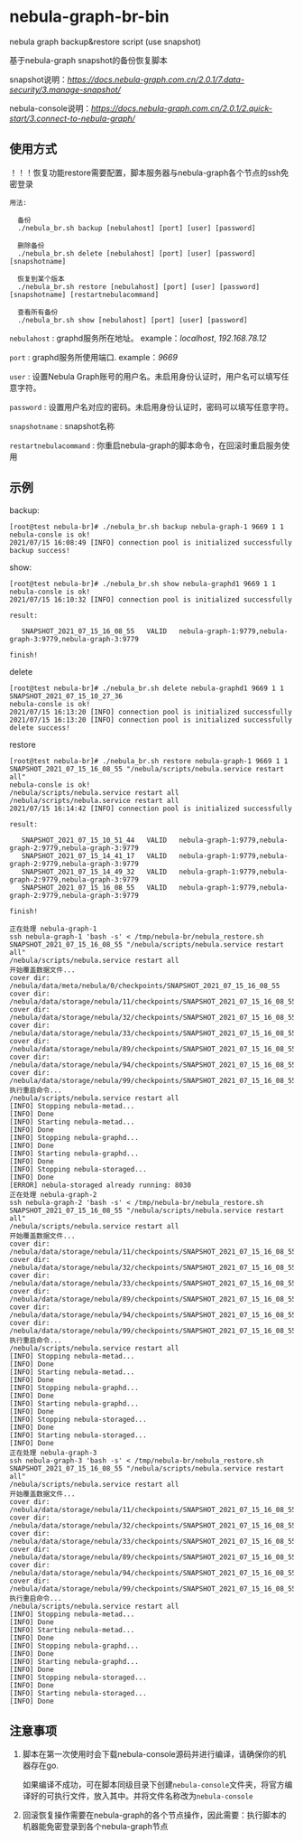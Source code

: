 # nebula-graph-br-bin

nebula graph backup&restore script (use snapshot)

基于nebula-graph snapshot的备份恢复脚本

snapshot说明：*https://docs.nebula-graph.com.cn/2.0.1/7.data-security/3.manage-snapshot/*

nebula-console说明：*https://docs.nebula-graph.com.cn/2.0.1/2.quick-start/3.connect-to-nebula-graph/*

## 使用方式

！！！恢复功能restore需要配置，脚本服务器与nebula-graph各个节点的ssh免密登录

    用法:

      备份
      ./nebula_br.sh backup [nebulahost] [port] [user] [password]

      删除备份
      ./nebula_br.sh delete [nebulahost] [port] [user] [password] [snapshotname]

      恢复到某个版本
      ./nebula_br.sh restore [nebulahost] [port] [user] [password] [snapshotname] [restartnebulacommand]

      查看所有备份
      ./nebula_br.sh show [nebulahost] [port] [user] [password]
      
`nebulahost` : graphd服务所在地址。  example：*localhost*, *192.168.78.12*

`port` : graphd服务所使用端口. example：*9669*

`user` : 设置Nebula Graph账号的用户名。未启用身份认证时，用户名可以填写任意字符。

`password` : 设置用户名对应的密码。未启用身份认证时，密码可以填写任意字符。

`snapshotname` : snapshot名称

`restartnebulacommand` : 你重启nebula-graph的脚本命令，在回滚时重启服务使用

## 示例

backup:

    [root@test nebula-br]# ./nebula_br.sh backup nebula-graph-1 9669 1 1
    nebula-consle is ok!
    2021/07/15 16:08:49 [INFO] connection pool is initialized successfully
    backup success! 
    
show:

    [root@test nebula-br]# ./nebula_br.sh show nebula-graphd1 9669 1 1
    nebula-consle is ok!
    2021/07/15 16:10:32 [INFO] connection pool is initialized successfully

    result:

       SNAPSHOT_2021_07_15_16_08_55   VALID   nebula-graph-1:9779,nebula-graph-3:9779,nebula-graph-3:9779   

    finish!
    
delete 

    [root@test nebula-br]# ./nebula_br.sh delete nebula-graphd1 9669 1 1 SNAPSHOT_2021_07_15_10_27_36
    nebula-consle is ok!
    2021/07/15 16:13:20 [INFO] connection pool is initialized successfully
    2021/07/15 16:13:20 [INFO] connection pool is initialized successfully
    delete success! 
    
restore

    [root@test nebula-br]# ./nebula_br.sh restore nebula-graph-1 9669 1 1 SNAPSHOT_2021_07_15_16_08_55 "/nebula/scripts/nebula.service restart all"
    nebula-consle is ok!
    /nebula/scripts/nebula.service restart all
    /nebula/scripts/nebula.service restart all
    2021/07/15 16:14:42 [INFO] connection pool is initialized successfully

    result:

       SNAPSHOT_2021_07_15_10_51_44   VALID   nebula-graph-1:9779,nebula-graph-2:9779,nebula-graph-3:9779   
       SNAPSHOT_2021_07_15_14_41_17   VALID   nebula-graph-1:9779,nebula-graph-2:9779,nebula-graph-3:9779   
       SNAPSHOT_2021_07_15_14_49_32   VALID   nebula-graph-1:9779,nebula-graph-2:9779,nebula-graph-3:9779   
       SNAPSHOT_2021_07_15_16_08_55   VALID   nebula-graph-1:9779,nebula-graph-2:9779,nebula-graph-3:9779   

    finish!

    正在处理 nebula-graph-1
    ssh nebula-graph-1 'bash -s' < /tmp/nebula-br/nebula_restore.sh SNAPSHOT_2021_07_15_16_08_55 "/nebula/scripts/nebula.service restart all"
    /nebula/scripts/nebula.service restart all
    开始覆盖数据文件...
    cover dir: /nebula/data/meta/nebula/0/checkpoints/SNAPSHOT_2021_07_15_16_08_55
    cover dir: /nebula/data/storage/nebula/11/checkpoints/SNAPSHOT_2021_07_15_16_08_55
    cover dir: /nebula/data/storage/nebula/32/checkpoints/SNAPSHOT_2021_07_15_16_08_55
    cover dir: /nebula/data/storage/nebula/33/checkpoints/SNAPSHOT_2021_07_15_16_08_55
    cover dir: /nebula/data/storage/nebula/89/checkpoints/SNAPSHOT_2021_07_15_16_08_55
    cover dir: /nebula/data/storage/nebula/94/checkpoints/SNAPSHOT_2021_07_15_16_08_55
    cover dir: /nebula/data/storage/nebula/99/checkpoints/SNAPSHOT_2021_07_15_16_08_55
    执行重启命令...
    /nebula/scripts/nebula.service restart all
    [INFO] Stopping nebula-metad...
    [INFO] Done
    [INFO] Starting nebula-metad...
    [INFO] Done
    [INFO] Stopping nebula-graphd...
    [INFO] Done
    [INFO] Starting nebula-graphd...
    [INFO] Done
    [INFO] Stopping nebula-storaged...
    [INFO] Done
    [ERROR] nebula-storaged already running: 8030
    正在处理 nebula-graph-2
    ssh nebula-graph-2 'bash -s' < /tmp/nebula-br/nebula_restore.sh SNAPSHOT_2021_07_15_16_08_55 "/nebula/scripts/nebula.service restart all"
    /nebula/scripts/nebula.service restart all
    开始覆盖数据文件...
    cover dir: /nebula/data/storage/nebula/11/checkpoints/SNAPSHOT_2021_07_15_16_08_55
    cover dir: /nebula/data/storage/nebula/32/checkpoints/SNAPSHOT_2021_07_15_16_08_55
    cover dir: /nebula/data/storage/nebula/33/checkpoints/SNAPSHOT_2021_07_15_16_08_55
    cover dir: /nebula/data/storage/nebula/89/checkpoints/SNAPSHOT_2021_07_15_16_08_55
    cover dir: /nebula/data/storage/nebula/94/checkpoints/SNAPSHOT_2021_07_15_16_08_55
    cover dir: /nebula/data/storage/nebula/99/checkpoints/SNAPSHOT_2021_07_15_16_08_55
    执行重启命令...
    /nebula/scripts/nebula.service restart all
    [INFO] Stopping nebula-metad...
    [INFO] Done
    [INFO] Starting nebula-metad...
    [INFO] Done
    [INFO] Stopping nebula-graphd...
    [INFO] Done
    [INFO] Starting nebula-graphd...
    [INFO] Done
    [INFO] Stopping nebula-storaged...
    [INFO] Done
    [INFO] Starting nebula-storaged...
    [INFO] Done
    正在处理 nebula-graph-3
    ssh nebula-graph-3 'bash -s' < /tmp/nebula-br/nebula_restore.sh SNAPSHOT_2021_07_15_16_08_55 "/nebula/scripts/nebula.service restart all"
    /nebula/scripts/nebula.service restart all
    开始覆盖数据文件...
    cover dir: /nebula/data/storage/nebula/11/checkpoints/SNAPSHOT_2021_07_15_16_08_55
    cover dir: /nebula/data/storage/nebula/32/checkpoints/SNAPSHOT_2021_07_15_16_08_55
    cover dir: /nebula/data/storage/nebula/33/checkpoints/SNAPSHOT_2021_07_15_16_08_55
    cover dir: /nebula/data/storage/nebula/89/checkpoints/SNAPSHOT_2021_07_15_16_08_55
    cover dir: /nebula/data/storage/nebula/94/checkpoints/SNAPSHOT_2021_07_15_16_08_55
    cover dir: /nebula/data/storage/nebula/99/checkpoints/SNAPSHOT_2021_07_15_16_08_55
    执行重启命令...
    /nebula/scripts/nebula.service restart all
    [INFO] Stopping nebula-metad...
    [INFO] Done
    [INFO] Starting nebula-metad...
    [INFO] Done
    [INFO] Stopping nebula-graphd...
    [INFO] Done
    [INFO] Starting nebula-graphd...
    [INFO] Done
    [INFO] Stopping nebula-storaged...
    [INFO] Done
    [INFO] Starting nebula-storaged...
    [INFO] Done
    


## 注意事项

1. 脚本在第一次使用时会下载nebula-console源码并进行编译，请确保你的机器存在go.
   
   如果编译不成功，可在脚本同级目录下创建`nebula-console`文件夹，将官方编译好的可执行文件，放入其中。并将文件名称改为`nebula-console`
   
2. 回滚恢复操作需要在nebula-graph的各个节点操作，因此需要：执行脚本的机器能免密登录到各个nebula-graph节点
